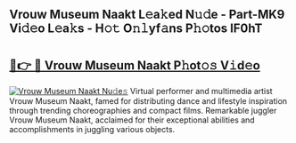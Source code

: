 ## Vrouw Museum Naakt L𝚎a𝚔ed N𝚞𝚍e - Part-MK9 Vi𝚍𝚎o L𝚎a𝚔s - H𝚘𝚝 O𝚗𝚕yf𝚊ns P𝚑𝚘tos lF0hT

# <h2><a href="http://kf37q8m.oniu.top/?m=Vrouw+Museum+Naakt">🔗👉 🔴 Vrouw Museum Naakt P𝚑ot𝚘𝚜 V𝚒d𝚎o</a></h2>

[![Vrouw Museum Naakt Nu𝚍e𝚜](https://i.imgur.com/0qMVB7G.gif)](http://kf37q8m.oniu.top/?m=Vrouw+Museum+Naakt)
Virtual performer and multimedia artist Vrouw Museum Naakt, famed for distributing dance and lifestyle inspiration through trending choreographies and compact films. Remarkable juggler Vrouw Museum Naakt, acclaimed for their exceptional abilities and accomplishments in juggling various objects.  
